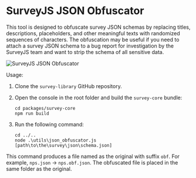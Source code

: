 # SurveyJS JSON Obfuscator

This tool is designed to obfuscate survey JSON schemas by replacing titles, descriptions, placeholders, and other meaningful texts with randomized sequences of characters. The obfuscation may be useful if you need to attach a survey JSON schema to a bug report for investigation by the SurveyJS team and want to strip the schema of all sensitive data.

![SurveyJS JSON Obfuscator](https://surveyjs.io/stay-updated/release-notes/articles/v1.12.14/json-obfuscator.png)

Usage:

1. Clone the `survey-library` GitHub repository.
2. Open the console in the root folder and build the `survey-core` bundle:

    ```
    cd packages/survey-core
    npm run build
    ```

3. Run the following command:

    ```
    cd ../..
    node .\utils\json_obfuscator.js [path\to\the\survey\json\schema.json]
    ```

This command produces a file named as the original with suffix `obf`. For example, `nps.json` → `nps.obf.json`. The obfuscated file is placed in the same folder as the original.